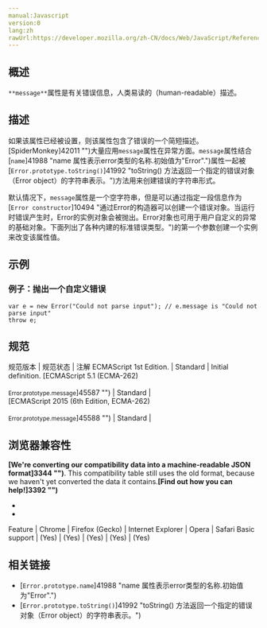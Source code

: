 ```yaml
---
manual:Javascript
version:0
lang:zh
rawUrl:https://developer.mozilla.org/zh-CN/docs/Web/JavaScript/Reference/Global_Objects/Error/message#
---
```





## 概述<a name="Summary"></a>


`**message**`属性是有关错误信息，人类易读的（human-readable）描述。


## 描述<a name="Description"></a>


如果该属性已经被设置，则该属性包含了错误的一个简短描述。[SpiderMonkey]42011 "")大量应用`message`属性在异常方面。`message`属性结合[`name`]41988 "name 属性表示error类型的名称.初始值为"Error".")属性一起被[`Error.prototype.toString()`]41992 "toString() 方法返回一个指定的错误对象（Error object）的字符串表示。")方法用来创建错误的字符串形式。



默认情况下，`message`属性是一个空字符串，但是可以通过指定一段信息作为[`Error constructor`]10494 "通过Error的构造器可以创建一个错误对象。当运行时错误产生时，Error的实例对象会被抛出。Error对象也可用于用户自定义的异常的基础对象。下面列出了各种内建的标准错误类型。")的第一个参数创建一个实例来改变该属性值。


## 示例<a name="Examples"></a>

### 例子：抛出一个自定义错误<a name="Example:_Throwing_a_custom_error"></a>

```
var e = new Error("Could not parse input"); // e.message is "Could not parse input"
throw e;
```

## 规范<a name="规范"></a>

规范版本 | 规范状态 | 注解 
ECMAScript 1st Edition. | Standard | Initial definition. 
[ECMAScript 5.1 (ECMA-262)<br></br><small>Error.prototype.message</small>]45587 "") | Standard |  
[ECMAScript 2015 (6th Edition, ECMA-262)<br></br><small>Error.prototype.message</small>]45588 "") | Standard |  


## 浏览器兼容性<a name="浏览器兼容性"></a>


**[We&#39;re converting our compatibility data into a machine-readable JSON format]3344 "")**. This compatibility table still uses the old format, because we haven&#39;t yet converted the data it contains.**[Find out how you can help!]3392 "")**


* 
* 

Feature | Chrome | Firefox (Gecko) | Internet Explorer | Opera | Safari 
Basic support | (Yes) | (Yes) | (Yes) | (Yes) | (Yes) 




## 相关链接<a name="See_also"></a>

* [`Error.prototype.name`]41988 "name 属性表示error类型的名称.初始值为"Error".")
* [`Error.prototype.toString()`]41992 "toString() 方法返回一个指定的错误对象（Error object）的字符串表示。")



